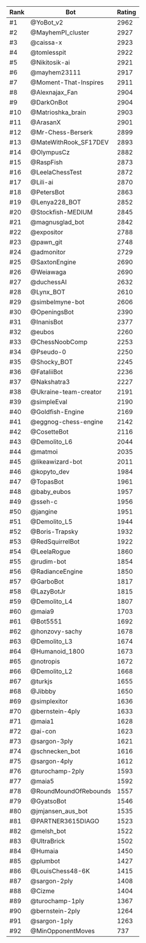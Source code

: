 Rank|Bot|Rating
---|---|---
#1|@YoBot_v2|2962
#2|@MayhemPI_cluster|2927
#3|@caissa-x|2923
#4|@tomlesspit|2922
#5|@Nikitosik-ai|2921
#6|@mayhem23111|2917
#7|@Moment-That-Inspires|2911
#8|@Alexnajax_Fan|2904
#9|@DarkOnBot|2904
#10|@Matrioshka_brain|2903
#11|@ArasanX|2901
#12|@Mr-Chess-Berserk|2899
#13|@MateWithRook_SF17DEV|2893
#14|@OlympusCz|2882
#15|@RaspFish|2873
#16|@LeelaChessTest|2872
#17|@Lili-ai|2870
#18|@PetersBot|2863
#19|@Lenya228_BOT|2852
#20|@Stockfish-MEDIUM|2845
#21|@magnusglad_bot|2842
#22|@expositor|2788
#23|@pawn_git|2748
#24|@admonitor|2729
#25|@SaxtonEngine|2690
#26|@Weiawaga|2690
#27|@duchessAI|2632
#28|@Lynx_BOT|2610
#29|@simbelmyne-bot|2606
#30|@OpeningsBot|2390
#31|@InanisBot|2377
#32|@eubos|2260
#33|@ChessNoobComp|2253
#34|@Pseudo-0|2250
#35|@Shocky_BOT|2245
#36|@FataliiBot|2236
#37|@Nakshatra3|2227
#38|@Ukraine-team-creator|2191
#39|@simpleEval|2190
#40|@Goldfish-Engine|2169
#41|@eggnog-chess-engine|2142
#42|@CosetteBot|2116
#43|@Demolito_L6|2044
#44|@matmoi|2035
#45|@likeawizard-bot|2011
#46|@kopyto_dev|1984
#47|@TopasBot|1961
#48|@baby_eubos|1957
#49|@sseh-c|1956
#50|@jangine|1951
#51|@Demolito_L5|1944
#52|@Boris-Trapsky|1932
#53|@RedSquirrelBot|1922
#54|@LeelaRogue|1860
#55|@rudim-bot|1854
#56|@RadianceEngine|1850
#57|@GarboBot|1817
#58|@LazyBotJr|1815
#59|@Demolito_L4|1807
#60|@maia9|1703
#61|@Bot5551|1692
#62|@honzovy-sachy|1678
#63|@Demolito_L3|1674
#64|@Humanoid_1800|1673
#65|@notropis|1672
#66|@Demolito_L2|1668
#67|@turkjs|1655
#68|@Jibbby|1650
#69|@simplexitor|1636
#70|@bernstein-4ply|1633
#71|@maia1|1628
#72|@ai-con|1623
#73|@sargon-3ply|1621
#74|@schnecken_bot|1616
#75|@sargon-4ply|1612
#76|@turochamp-2ply|1593
#77|@maia5|1592
#78|@RoundMoundOfRebounds|1557
#79|@GyatsoBot|1546
#80|@jmjansen_aus_bot|1535
#81|@PARTNER3615DIAGO|1523
#82|@melsh_bot|1522
#83|@UltraBrick|1502
#84|@Humaia|1450
#85|@plumbot|1427
#86|@LouisChess48-6K|1415
#87|@sargon-2ply|1408
#88|@Cizme|1404
#89|@turochamp-1ply|1367
#90|@bernstein-2ply|1264
#91|@sargon-1ply|1263
#92|@MinOpponentMoves|737
